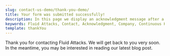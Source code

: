 ```yaml
---
slug: contact-us-demo/thank-you-demo/
title: Your form was submitted successfully!
description: In this page we display an acknowledgment message after a request for a demo of Fluid Attacks’ Continuous Hacking has been submitted successfully.
keywords: Fluid Attacks, Contact, Acknowledgment, Company, Continuous Hacking, Security
template: thankYou
---
```


Thank you for contacting Fluid Attacks. We will get back to you very soon.
In the meantime, you may be interested in reading our latest blog post.
